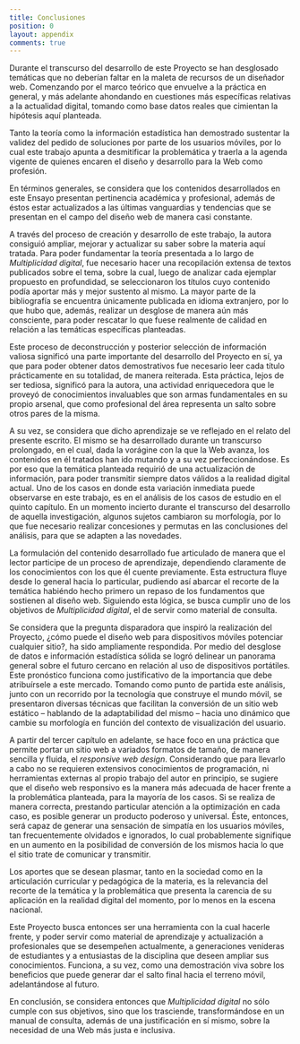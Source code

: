 ```yaml
---
title: Conclusiones
position: 0
layout: appendix
comments: true
---
```


Durante el transcurso del desarrollo de este Proyecto se han desglosado temáticas que no deberían faltar en la maleta de recursos de un diseñador web. Comenzando por el marco teórico que envuelve a la práctica en general, y más adelante ahondando en cuestiones más específicas relativas a la actualidad digital, tomando como base datos reales que cimientan la hipótesis aquí planteada.

Tanto la teoría como la información estadística han demostrado sustentar la validez del pedido de soluciones por parte de los usuarios móviles, por lo cual este trabajo apunta a desmitificar la problemática y traerla a la agenda vigente de quienes encaren el diseño y desarrollo para la Web como profesión.

En términos generales, se considera que los contenidos desarrollados en este Ensayo presentan pertinencia académica y profesional, además de éstos estar actualizados a las últimas vanguardias y tendencias que se presentan en el campo del diseño web de manera casi constante.

A través del proceso de creación y desarrollo de este trabajo, la autora consiguió ampliar, mejorar y actualizar su saber sobre la materia aquí tratada. Para poder fundamentar la teoría presentada a lo largo de _Multiplicidad digital_, fue necesario hacer una recopilación extensa de textos publicados sobre el tema, sobre la cual, luego de analizar cada ejemplar propuesto en profundidad, se seleccionaron los títulos cuyo contenido podía aportar más y mejor sustento al mismo. La mayor parte de la bibliografía se encuentra únicamente publicada en idioma extranjero, por lo que hubo que, además, realizar un desglose de manera aún más consciente, para poder rescatar lo que fuese realmente de calidad en relación a las temáticas específicas planteadas.

Este proceso de deconstrucción y posterior selección de información valiosa significó una parte importante del desarrollo del Proyecto en sí, ya que para poder obtener datos demostrativos fue necesario leer cada título prácticamente en su totalidad, de manera reiterada. Esta práctica, lejos de ser tediosa, significó para la autora, una actividad enriquecedora que le proveyó de conocimientos invaluables que son armas fundamentales en su propio arsenal, que como profesional del área representa un salto sobre otros pares de la misma.

A su vez, se considera que dicho aprendizaje se ve reflejado en el relato del presente escrito. El mismo se ha desarrollado durante un transcurso prolongado, en el cual, dada la vorágine con la que la Web avanza, los contenidos en él tratados han ido mutando y a su vez perfeccionándose. Es por eso que la temática planteada requirió de una actualización de información, para poder transmitir siempre datos válidos a la realidad digital actual. Uno de los casos en donde esta variación inmediata puede observarse en este trabajo, es en el análisis de los casos de estudio en el quinto capítulo. En un momento incierto durante el transcurso del desarrollo de aquella investigación, algunos sujetos cambiaron su morfología, por lo que fue necesario realizar concesiones y permutas en las conclusiones del análisis, para que se adapten a las novedades.

La formulación del contenido desarrollado fue articulado de manera que el lector participe de un proceso de aprendizaje, dependiendo claramente de los conocimientos con los que él cuente previamente. Esta estructura fluye desde lo general hacia lo particular, pudiendo así abarcar el recorte de la temática habiéndo hecho primero un repaso de los fundamentos que sostienen al diseño web. Siguiendo esta lógica, se busca cumplir uno de los objetivos de _Multiplicidad digital_, el de servir como material de consulta.

Se considera que la pregunta disparadora que inspiró la realización del Proyecto, ¿cómo puede el diseño web para dispositivos móviles potenciar cualquier sitio?, ha sido ampliamente respondida. Por medio del desglose de datos e información estadística sólida se logró delinear un panorama general sobre el futuro cercano en relación al uso de dispositivos portátiles. Este pronóstico funciona como justificativo de la importancia que debe atribuírsele a este mercado. Tomando como punto de partida este análisis, junto con un recorrido por la tecnología que construye el mundo móvil, se presentaron diversas técnicas que facilitan la conversión de un sitio web estático – hablando de la adaptabilidad del mismo – hacia uno dinámico que cambie su morfología en función del contexto de visualización del usuario.

A partir del tercer capítulo en adelante, se hace foco en una práctica que permite portar un sitio web a variados formatos de tamaño, de manera sencilla y fluida, el _responsive web design_. Considerando que para llevarlo a cabo no se requieren extensivos conocimientos de programación, ni herramientas externas al propio trabajo del autor en principio, se sugiere que el diseño web responsivo es la manera más adecuada de hacer frente a la problemática planteada, para la mayoría de los casos. Si se realiza de manera correcta, prestando particular atención a la optimización en cada caso, es posible generar un producto poderoso y universal. Éste, entonces, será capaz de generar una sensación de simpatía en los usuarios móviles, tan frecuentemente olvidados e ignorados, lo cual probablemente signifique en un aumento en la posibilidad de conversión de los mismos hacia lo que el sitio trate de comunicar y transmitir.

Los aportes que se desean plasmar, tanto en la sociedad como en la articulación curricular y pedagógica de la materia, es la relevancia del recorte de la temática y la problemática que presenta la carencia de su aplicación en la realidad digital del momento, por lo menos en la escena nacional.

Este Proyecto busca entonces ser una herramienta con la cual hacerle frente, y poder servir como material de aprendizaje y actualización a profesionales que se desempeñen actualmente, a generaciones venideras de estudiantes y a entusiastas de la disciplina que deseen ampliar sus conocimientos. Funciona, a su vez, como una demostración viva sobre los beneficios que puede generar dar el salto final hacia el terreno móvil, adelantándose al futuro.

En conclusión, se considera entonces que _Multiplicidad digital_ no sólo cumple con sus objetivos, sino que los trasciende, transformándose en un manual de consulta, además de una justificación en sí mismo, sobre la necesidad de una Web más justa e inclusiva.
